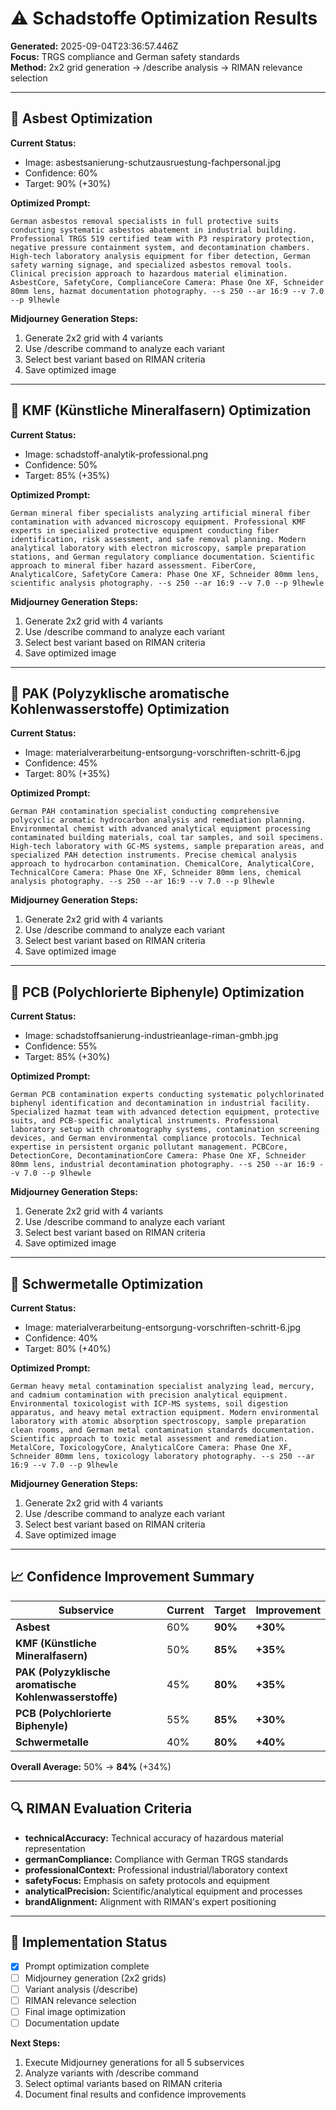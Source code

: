 # ⚠️ Schadstoffe Optimization Results

**Generated:** 2025-09-04T23:36:57.446Z  
**Focus:** TRGS compliance and German safety standards  
**Method:** 2x2 grid generation → /describe analysis → RIMAN relevance selection

---


## 🎯 Asbest Optimization

**Current Status:**
- Image: asbestsanierung-schutzausruestung-fachpersonal.jpg
- Confidence: 60%
- Target: 90% (+30%)

**Optimized Prompt:**
```
German asbestos removal specialists in full protective suits conducting systematic asbestos abatement in industrial building. Professional TRGS 519 certified team with P3 respiratory protection, negative pressure containment system, and decontamination chambers. High-tech laboratory analysis equipment for fiber detection, German safety warning signage, and specialized asbestos removal tools. Clinical precision approach to hazardous material elimination. AsbestCore, SafetyCore, ComplianceCore Camera: Phase One XF, Schneider 80mm lens, hazmat documentation photography. --s 250 --ar 16:9 --v 7.0 --p 9lhewle
```

**Midjourney Generation Steps:**
1. Generate 2x2 grid with 4 variants
2. Use /describe command to analyze each variant
3. Select best variant based on RIMAN criteria
4. Save optimized image





---

## 🎯 KMF (Künstliche Mineralfasern) Optimization

**Current Status:**
- Image: schadstoff-analytik-professional.png
- Confidence: 50%
- Target: 85% (+35%)

**Optimized Prompt:**
```
German mineral fiber specialists analyzing artificial mineral fiber contamination with advanced microscopy equipment. Professional KMF experts in specialized protective equipment conducting fiber identification, risk assessment, and safe removal planning. Modern analytical laboratory with electron microscopy, sample preparation stations, and German regulatory compliance documentation. Scientific approach to mineral fiber hazard assessment. FiberCore, AnalyticalCore, SafetyCore Camera: Phase One XF, Schneider 80mm lens, scientific analysis photography. --s 250 --ar 16:9 --v 7.0 --p 9lhewle
```

**Midjourney Generation Steps:**
1. Generate 2x2 grid with 4 variants
2. Use /describe command to analyze each variant
3. Select best variant based on RIMAN criteria
4. Save optimized image





---

## 🎯 PAK (Polyzyklische aromatische Kohlenwasserstoffe) Optimization

**Current Status:**
- Image: materialverarbeitung-entsorgung-vorschriften-schritt-6.jpg
- Confidence: 45%
- Target: 80% (+35%)

**Optimized Prompt:**
```
German PAH contamination specialist conducting comprehensive polycyclic aromatic hydrocarbon analysis and remediation planning. Environmental chemist with advanced analytical equipment processing contaminated building materials, coal tar samples, and soil specimens. High-tech laboratory with GC-MS systems, sample preparation areas, and specialized PAH detection instruments. Precise chemical analysis approach to hydrocarbon contamination. ChemicalCore, AnalyticalCore, TechnicalCore Camera: Phase One XF, Schneider 80mm lens, chemical analysis photography. --s 250 --ar 16:9 --v 7.0 --p 9lhewle
```

**Midjourney Generation Steps:**
1. Generate 2x2 grid with 4 variants
2. Use /describe command to analyze each variant
3. Select best variant based on RIMAN criteria
4. Save optimized image





---

## 🎯 PCB (Polychlorierte Biphenyle) Optimization

**Current Status:**
- Image: schadstoffsanierung-industrieanlage-riman-gmbh.jpg
- Confidence: 55%
- Target: 85% (+30%)

**Optimized Prompt:**
```
German PCB contamination experts conducting systematic polychlorinated biphenyl identification and decontamination in industrial facility. Specialized hazmat team with advanced detection equipment, protective suits, and PCB-specific analytical instruments. Professional laboratory setup with chromatography systems, contamination screening devices, and German environmental compliance protocols. Technical expertise in persistent organic pollutant management. PCBCore, DetectionCore, DecontaminationCore Camera: Phase One XF, Schneider 80mm lens, industrial decontamination photography. --s 250 --ar 16:9 --v 7.0 --p 9lhewle
```

**Midjourney Generation Steps:**
1. Generate 2x2 grid with 4 variants
2. Use /describe command to analyze each variant
3. Select best variant based on RIMAN criteria
4. Save optimized image





---

## 🎯 Schwermetalle Optimization

**Current Status:**
- Image: materialverarbeitung-entsorgung-vorschriften-schritt-6.jpg
- Confidence: 40%
- Target: 80% (+40%)

**Optimized Prompt:**
```
German heavy metal contamination specialist analyzing lead, mercury, and cadmium contamination with precision analytical equipment. Environmental toxicologist with ICP-MS systems, soil digestion apparatus, and heavy metal extraction equipment. Modern environmental laboratory with atomic absorption spectroscopy, sample preparation clean rooms, and German metal contamination standards documentation. Scientific approach to toxic metal assessment and remediation. MetalCore, ToxicologyCore, AnalyticalCore Camera: Phase One XF, Schneider 80mm lens, toxicology laboratory photography. --s 250 --ar 16:9 --v 7.0 --p 9lhewle
```

**Midjourney Generation Steps:**
1. Generate 2x2 grid with 4 variants
2. Use /describe command to analyze each variant
3. Select best variant based on RIMAN criteria
4. Save optimized image





---

## 📈 Confidence Improvement Summary

| Subservice | Current | Target | Improvement |
|------------|---------|--------|-------------|
| **Asbest** | 60% | **90%** | **+30%** |
| **KMF (Künstliche Mineralfasern)** | 50% | **85%** | **+35%** |
| **PAK (Polyzyklische aromatische Kohlenwasserstoffe)** | 45% | **80%** | **+35%** |
| **PCB (Polychlorierte Biphenyle)** | 55% | **85%** | **+30%** |
| **Schwermetalle** | 40% | **80%** | **+40%** |

**Overall Average:** 50% → **84%** (+34%)

---

## 🔍 RIMAN Evaluation Criteria

- **technicalAccuracy:** Technical accuracy of hazardous material representation
- **germanCompliance:** Compliance with German TRGS standards
- **professionalContext:** Professional industrial/laboratory context
- **safetyFocus:** Emphasis on safety protocols and equipment
- **analyticalPrecision:** Scientific/analytical equipment and processes
- **brandAlignment:** Alignment with RIMAN's expert positioning

---

## 🎯 Implementation Status

- [x] Prompt optimization complete
- [ ] Midjourney generation (2x2 grids)
- [ ] Variant analysis (/describe)
- [ ] RIMAN relevance selection
- [ ] Final image optimization
- [ ] Documentation update

**Next Steps:**
1. Execute Midjourney generations for all 5 subservices
2. Analyze variants with /describe command
3. Select optimal variants based on RIMAN criteria
4. Document final results and confidence improvements
